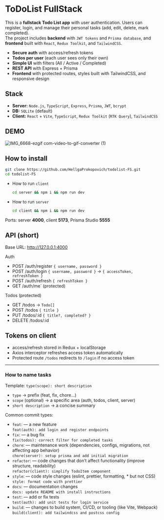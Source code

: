 # ToDoList FullStack

This is a **fullstack Todo List app** with user authentication.
Users can register, login, and manage their personal tasks (add, edit, delete, mark completed).  
The project includes **backend** with `JWT tokens` and `Prisma database`, and **frontend** built with `React`, `Redux Toolkit`, and `TailwindCSS`.

-   **Secure auth** with access/refresh tokens
-   **Todos per user** (each user sees only their own)
-   **Simple UI** with filters (All / Active / Completed)
-   **REST API** with Express + Prisma
-   **Frontend** with protected routes, styles built with TailwindCSS, and responsive design

## Stack

-   **Server:** `Node.js`, `TypeScript`, `Express`, `Prisma`, `JWT`, `bcrypt`
-   **DB:** `SQLite` (default)
-   **Client:** `React` + `Vite`, `TypeScript`, `Redux Toolkit` (`RTK Query`), `TailwindCSS`

## DEMO

![IMG_6668-ezgif com-video-to-gif-converter (1)](https://github.com/user-attachments/assets/1a598608-a812-4f35-ad71-28d215d2949c)

## How to install

```bash
git clone https://github.com/HellgaProkopovich/todolist-FS.git
cd todolist-FS
```

-   How to run `client`
    ```bash
    cd server && npm i && npm run dev
    ```
-   How to run `server`
    ```bash
    cd client && npm i && npm run dev
    ```

Ports: server **4000**, client **5173**, Prisma Studio **5555**

## API (short)

Base URL: http://127.0.0.1:4000

Auth

-   POST /auth/register `{ username, password }`
-   POST /auth/login `{ username, password }` → `{ accessToken, refreshToken }`
-   POST /auth/refresh `{ refreshToken }`
-   GET /auth/me` (protected)

Todos (protected)

-   GET /todos → `Todo[]`
-   POST /todos `{ title }`
-   PUT /todos/:id `{ title?, completed? }`
-   DELETE /todos/:id

## Tokens on client

-   access/refresh stored in Redux + localStorage
-   Axios interceptor refreshes access token automatically
-   Protected route `/todos` redirects to `/login` if no access token

---

### How to name tasks

Template:
`type(scope): short description`

-   `type` → prefix (feat, fix, chore…)
-   `scope` (optional) → a specific area (auth, todos, client, server)
-   `short description` → a concise summary

Common commit types:

-   `feat`: — a new feature <br>
    `feat(auth): add login and register endpoints`
-   `fix`: — a bug fix <br>
    `fix(todos): correct filter for completed tasks`
-   `chore`: — maintenance work (dependencies, configs, migrations, not affecting app behavior) <br>
    `chore(server): setup prisma and add initial migration`
-   `refactor`: — code changes that don’t affect functionality (improve structure, readability) <br>
    `refactor(client): simplify TodoItem component`
-   `style`: — code style changes (eslint, prettier, formatting, \* but not CSS) <br>
    `style: format code with prettier`
-   `docs`: — documentation changes <br>
    `docs: update README with install instructions`
-   `test`: — add or fix tests <br>
    `test(auth): add unit tests for login service`
-   `build`: — changes to build system, CI/CD, or tooling (like Vite, Webpack) <br>
    `build(client): add tailwindcss and postcss config`
